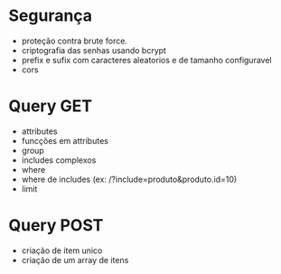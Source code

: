 # Segurança

- proteção contra brute force.
- criptografia das senhas usando bcrypt
- prefix e sufix com caracteres aleatorios e de tamanho configuravel
- cors 

# Query GET

- attributes
- funcções em attributes
- group
- includes complexos 
- where
- where de includes (ex: /?include=produto&produto.id=10)
- limit

# Query POST

- criação de item unico
- criação de um array de itens

